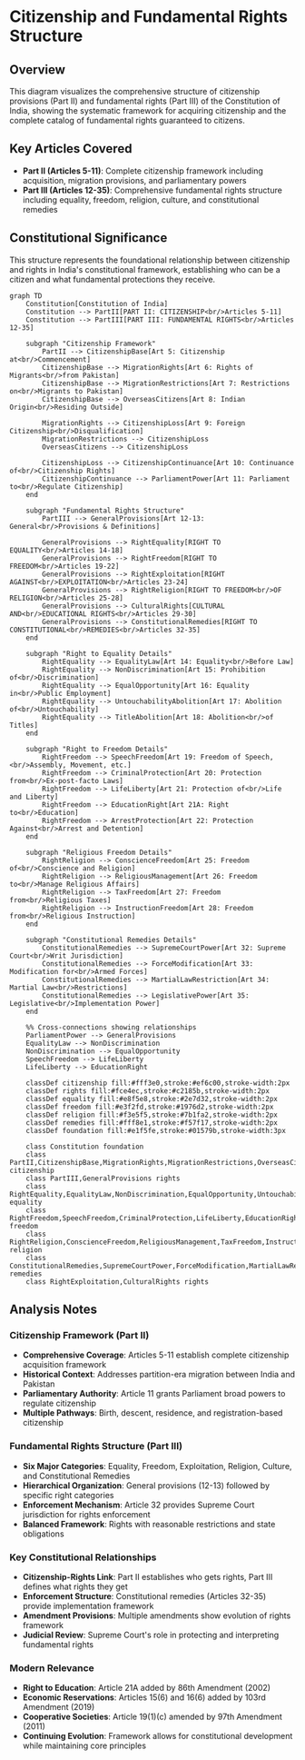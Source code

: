 # Citizenship and Fundamental Rights Structure

## Overview
This diagram visualizes the comprehensive structure of citizenship provisions (Part II) and fundamental rights (Part III) of the Constitution of India, showing the systematic framework for acquiring citizenship and the complete catalog of fundamental rights guaranteed to citizens.

## Key Articles Covered
- **Part II (Articles 5-11)**: Complete citizenship framework including acquisition, migration provisions, and parliamentary powers
- **Part III (Articles 12-35)**: Comprehensive fundamental rights structure including equality, freedom, religion, culture, and constitutional remedies

## Constitutional Significance
This structure represents the foundational relationship between citizenship and rights in India's constitutional framework, establishing who can be a citizen and what fundamental protections they receive.

```mermaid
graph TD
    Constitution[Constitution of India]
    Constitution --> PartII[PART II: CITIZENSHIP<br/>Articles 5-11]
    Constitution --> PartIII[PART III: FUNDAMENTAL RIGHTS<br/>Articles 12-35]
    
    subgraph "Citizenship Framework"
        PartII --> CitizenshipBase[Art 5: Citizenship at<br/>Commencement]
        CitizenshipBase --> MigrationRights[Art 6: Rights of Migrants<br/>from Pakistan]
        CitizenshipBase --> MigrationRestrictions[Art 7: Restrictions on<br/>Migrants to Pakistan]
        CitizenshipBase --> OverseasCitizens[Art 8: Indian Origin<br/>Residing Outside]
        
        MigrationRights --> CitizenshipLoss[Art 9: Foreign Citizenship<br/>Disqualification]
        MigrationRestrictions --> CitizenshipLoss
        OverseasCitizens --> CitizenshipLoss
        
        CitizenshipLoss --> CitizenshipContinuance[Art 10: Continuance of<br/>Citizenship Rights]
        CitizenshipContinuance --> ParliamentPower[Art 11: Parliament to<br/>Regulate Citizenship]
    end
    
    subgraph "Fundamental Rights Structure"
        PartIII --> GeneralProvisions[Art 12-13: General<br/>Provisions & Definitions]
        
        GeneralProvisions --> RightEquality[RIGHT TO EQUALITY<br/>Articles 14-18]
        GeneralProvisions --> RightFreedom[RIGHT TO FREEDOM<br/>Articles 19-22]
        GeneralProvisions --> RightExploitation[RIGHT AGAINST<br/>EXPLOITATION<br/>Articles 23-24]
        GeneralProvisions --> RightReligion[RIGHT TO FREEDOM<br/>OF RELIGION<br/>Articles 25-28]
        GeneralProvisions --> CulturalRights[CULTURAL AND<br/>EDUCATIONAL RIGHTS<br/>Articles 29-30]
        GeneralProvisions --> ConstitutionalRemedies[RIGHT TO CONSTITUTIONAL<br/>REMEDIES<br/>Articles 32-35]
    end
    
    subgraph "Right to Equality Details"
        RightEquality --> EqualityLaw[Art 14: Equality<br/>Before Law]
        RightEquality --> NonDiscrimination[Art 15: Prohibition of<br/>Discrimination]
        RightEquality --> EqualOpportunity[Art 16: Equality in<br/>Public Employment]
        RightEquality --> UntouchabilityAbolition[Art 17: Abolition of<br/>Untouchability]
        RightEquality --> TitleAbolition[Art 18: Abolition<br/>of Titles]
    end
    
    subgraph "Right to Freedom Details"
        RightFreedom --> SpeechFreedom[Art 19: Freedom of Speech,<br/>Assembly, Movement, etc.]
        RightFreedom --> CriminalProtection[Art 20: Protection from<br/>Ex-post-facto Laws]
        RightFreedom --> LifeLiberty[Art 21: Protection of<br/>Life and Liberty]
        RightFreedom --> EducationRight[Art 21A: Right to<br/>Education]
        RightFreedom --> ArrestProtection[Art 22: Protection Against<br/>Arrest and Detention]
    end
    
    subgraph "Religious Freedom Details"
        RightReligion --> ConscienceFreedom[Art 25: Freedom of<br/>Conscience and Religion]
        RightReligion --> ReligiousManagement[Art 26: Freedom to<br/>Manage Religious Affairs]
        RightReligion --> TaxFreedom[Art 27: Freedom from<br/>Religious Taxes]
        RightReligion --> InstructionFreedom[Art 28: Freedom from<br/>Religious Instruction]
    end
    
    subgraph "Constitutional Remedies Details"
        ConstitutionalRemedies --> SupremeCourtPower[Art 32: Supreme Court<br/>Writ Jurisdiction]
        ConstitutionalRemedies --> ForceModification[Art 33: Modification for<br/>Armed Forces]
        ConstitutionalRemedies --> MartialLawRestriction[Art 34: Martial Law<br/>Restrictions]
        ConstitutionalRemedies --> LegislativePower[Art 35: Legislative<br/>Implementation Power]
    end
    
    %% Cross-connections showing relationships
    ParliamentPower --> GeneralProvisions
    EqualityLaw --> NonDiscrimination
    NonDiscrimination --> EqualOpportunity
    SpeechFreedom --> LifeLiberty
    LifeLiberty --> EducationRight
    
    classDef citizenship fill:#fff3e0,stroke:#ef6c00,stroke-width:2px
    classDef rights fill:#fce4ec,stroke:#c2185b,stroke-width:2px
    classDef equality fill:#e8f5e8,stroke:#2e7d32,stroke-width:2px
    classDef freedom fill:#e3f2fd,stroke:#1976d2,stroke-width:2px
    classDef religion fill:#f3e5f5,stroke:#7b1fa2,stroke-width:2px
    classDef remedies fill:#fff8e1,stroke:#f57f17,stroke-width:2px
    classDef foundation fill:#e1f5fe,stroke:#01579b,stroke-width:3px
    
    class Constitution foundation
    class PartII,CitizenshipBase,MigrationRights,MigrationRestrictions,OverseasCitizens,CitizenshipLoss,CitizenshipContinuance,ParliamentPower citizenship
    class PartIII,GeneralProvisions rights
    class RightEquality,EqualityLaw,NonDiscrimination,EqualOpportunity,UntouchabilityAbolition,TitleAbolition equality
    class RightFreedom,SpeechFreedom,CriminalProtection,LifeLiberty,EducationRight,ArrestProtection freedom
    class RightReligion,ConscienceFreedom,ReligiousManagement,TaxFreedom,InstructionFreedom religion
    class ConstitutionalRemedies,SupremeCourtPower,ForceModification,MartialLawRestriction,LegislativePower remedies
    class RightExploitation,CulturalRights rights
```

## Analysis Notes

### Citizenship Framework (Part II)
- **Comprehensive Coverage**: Articles 5-11 establish complete citizenship acquisition framework
- **Historical Context**: Addresses partition-era migration between India and Pakistan
- **Parliamentary Authority**: Article 11 grants Parliament broad powers to regulate citizenship
- **Multiple Pathways**: Birth, descent, residence, and registration-based citizenship

### Fundamental Rights Structure (Part III)
- **Six Major Categories**: Equality, Freedom, Exploitation, Religion, Culture, and Constitutional Remedies
- **Hierarchical Organization**: General provisions (12-13) followed by specific right categories
- **Enforcement Mechanism**: Article 32 provides Supreme Court jurisdiction for rights enforcement
- **Balanced Framework**: Rights with reasonable restrictions and state obligations

### Key Constitutional Relationships
- **Citizenship-Rights Link**: Part II establishes who gets rights, Part III defines what rights they get
- **Enforcement Structure**: Constitutional remedies (Articles 32-35) provide implementation framework
- **Amendment Provisions**: Multiple amendments show evolution of rights framework
- **Judicial Review**: Supreme Court's role in protecting and interpreting fundamental rights

### Modern Relevance
- **Right to Education**: Article 21A added by 86th Amendment (2002)
- **Economic Reservations**: Articles 15(6) and 16(6) added by 103rd Amendment (2019)
- **Cooperative Societies**: Article 19(1)(c) amended by 97th Amendment (2011)
- **Continuing Evolution**: Framework allows for constitutional development while maintaining core principles